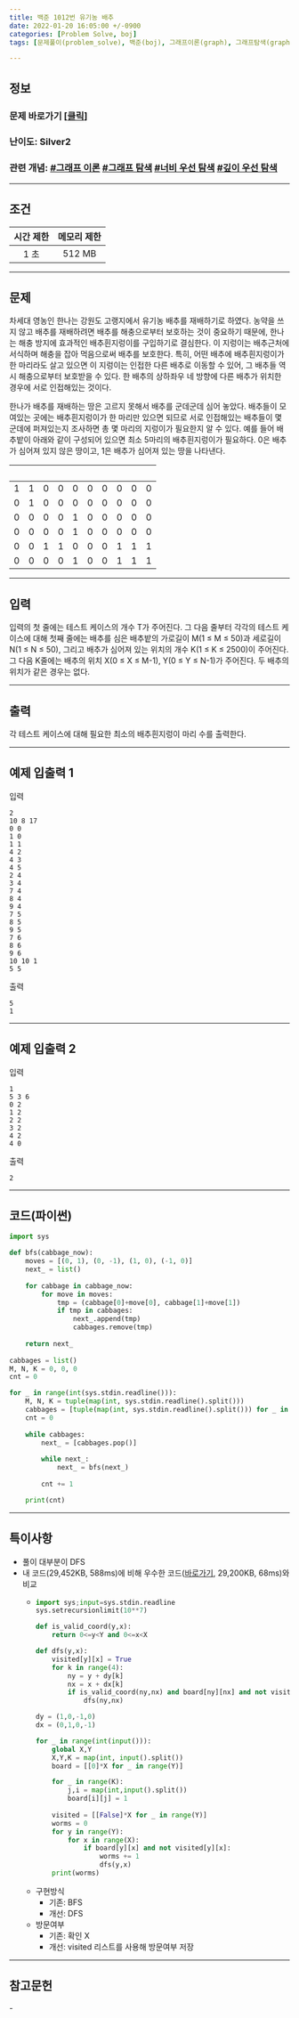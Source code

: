 ```yaml
---
title: 백준 1012번 유기농 배추
date: 2022-01-20 16:05:00 +/-0900
categories: [Problem Solve, boj]
tags: [문제풀이(problem_solve), 백준(boj), 그래프이론(graph), 그래프탐색(graph_search), 너비우선탐색(breadth_first_search), 깊이우선탐색(depth_first_search)]

---
```

## 정보
### 문제 바로가기 [[클릭](https://www.acmicpc.net/problem/1012)]
### 난이도: Silver2
### 관련 개념: [#그래프 이론](https://www.acmicpc.net/problemset?sort=ac_desc&algo=7) [#그래프 탐색](https://www.acmicpc.net/problemset?sort=ac_desc&algo=11) [#너비 우선 탐색](https://www.acmicpc.net/problemset?sort=ac_desc&algo=126) [#깊이 우선 탐색](https://www.acmicpc.net/problemset?sort=ac_desc&algo=127)

---
## 조건

시간 제한|메모리 제한
:---:|:---:
1 초|512 MB

---
## 문제
차세대 영농인 한나는 강원도 고랭지에서 유기농 배추를 재배하기로 하였다. 농약을 쓰지 않고 배추를 재배하려면 배추를 해충으로부터 보호하는 것이 중요하기 때문에, 한나는 해충 방지에 효과적인 배추흰지렁이를 구입하기로 결심한다. 이 지렁이는 배추근처에 서식하며 해충을 잡아 먹음으로써 배추를 보호한다. 특히, 어떤 배추에 배추흰지렁이가 한 마리라도 살고 있으면 이 지렁이는 인접한 다른 배추로 이동할 수 있어, 그 배추들 역시 해충으로부터 보호받을 수 있다. 한 배추의 상하좌우 네 방향에 다른 배추가 위치한 경우에 서로 인접해있는 것이다.

한나가 배추를 재배하는 땅은 고르지 못해서 배추를 군데군데 심어 놓았다. 배추들이 모여있는 곳에는 배추흰지렁이가 한 마리만 있으면 되므로 서로 인접해있는 배추들이 몇 군데에 퍼져있는지 조사하면 총 몇 마리의 지렁이가 필요한지 알 수 있다. 예를 들어 배추밭이 아래와 같이 구성되어 있으면 최소 5마리의 배추흰지렁이가 필요하다. 0은 배추가 심어져 있지 않은 땅이고, 1은 배추가 심어져 있는 땅을 나타낸다.

<br>|<br>|<br>|<br>|<br>|<br>|<br>|<br>|<br>|<br>
:---:|:---:|:---:|:---:|:---:|:---:|:---:|:---:|:---:|:---:
1|1|0|0|0|0|0|0|0|0
0|1|0|0|0|0|0|0|0|0
0|0|0|0|1|0|0|0|0|0
0|0|0|0|1|0|0|0|0|0
0|0|1|1|0|0|0|1|1|1
0|0|0|0|1|0|0|1|1|1

---
## 입력
입력의 첫 줄에는 테스트 케이스의 개수 T가 주어진다. 그 다음 줄부터 각각의 테스트 케이스에 대해 첫째 줄에는 배추를 심은 배추밭의 가로길이 M(1 ≤ M ≤ 50)과 세로길이 N(1 ≤ N ≤ 50), 그리고 배추가 심어져 있는 위치의 개수 K(1 ≤ K ≤ 2500)이 주어진다. 그 다음 K줄에는 배추의 위치 X(0 ≤ X ≤ M-1), Y(0 ≤ Y ≤ N-1)가 주어진다. 두 배추의 위치가 같은 경우는 없다.

---
## 출력
각 테스트 케이스에 대해 필요한 최소의 배추흰지렁이 마리 수를 출력한다.

---
## 예제 입출력 1
입력
```
2
10 8 17
0 0
1 0
1 1
4 2
4 3
4 5
2 4
3 4
7 4
8 4
9 4
7 5
8 5
9 5
7 6
8 6
9 6
10 10 1
5 5
```

출력
```
5
1
```

---
## 예제 입출력 2
입력
```
1
5 3 6
0 2
1 2
2 2
3 2
4 2
4 0
```

출력
```
2
```

---
## 코드(파이썬)
```python
import sys

def bfs(cabbage_now):
    moves = [(0, 1), (0, -1), (1, 0), (-1, 0)]
    next_ = list()
    
    for cabbage in cabbage_now:
        for move in moves:
            tmp = (cabbage[0]+move[0], cabbage[1]+move[1])
            if tmp in cabbages:
                next_.append(tmp)
                cabbages.remove(tmp)
            
    return next_
    
cabbages = list()
M, N, K = 0, 0, 0
cnt = 0

for _ in range(int(sys.stdin.readline())):
    M, N, K = tuple(map(int, sys.stdin.readline().split()))
    cabbages = [tuple(map(int, sys.stdin.readline().split())) for _ in range(K)]
    cnt = 0
        
    while cabbages:
        next_ = [cabbages.pop()]
        
        while next_:
            next_ = bfs(next_)
        
        cnt += 1

    print(cnt)

```

---
## 특이사항
- 풀이 대부분이 DFS
- 내 코드(29,452KB, 588ms)에 비해 우수한 코드([바로가기](https://www.acmicpc.net/source/36754512), 29,200KB, 68ms)와 비교
  - ```python
    import sys;input=sys.stdin.readline
    sys.setrecursionlimit(10**7)

    def is_valid_coord(y,x):
        return 0<=y<Y and 0<=x<X

    def dfs(y,x):
        visited[y][x] = True
        for k in range(4):
            ny = y + dy[k]
            nx = x + dx[k]
            if is_valid_coord(ny,nx) and board[ny][nx] and not visited[ny][nx]:
                dfs(ny,nx)

    dy = (1,0,-1,0)
    dx = (0,1,0,-1)

    for _ in range(int(input())):
        global X,Y
        X,Y,K = map(int, input().split())
        board = [[0]*X for _ in range(Y)]

        for _ in range(K):
            j,i = map(int,input().split())
            board[i][j] = 1
        
        visited = [[False]*X for _ in range(Y)]
        worms = 0
        for y in range(Y):
            for x in range(X):
                if board[y][x] and not visited[y][x]:
                    worms += 1
                    dfs(y,x)
        print(worms)
    ```
  - 구현방식
    - 기존: BFS
    - 개선: DFS
  - 방문여부
    - 기존: 확인 X
    - 개선: visited 리스트를 사용해 방문여부 저장

---
## 참고문헌
\- 

